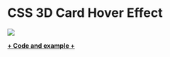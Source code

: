 # CSS 3D Card Hover Effect

![](images/demo.gif)

**[+ Code and example +](https://codepen.io/Mathiew82/pen/RwRMYom)**
